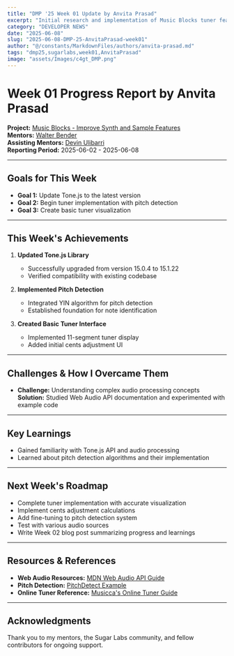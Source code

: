 ```yaml
---
title: "DMP '25 Week 01 Update by Anvita Prasad"
excerpt: "Initial research and implementation of Music Blocks tuner feature"
category: "DEVELOPER NEWS"
date: "2025-06-08"
slug: "2025-06-08-DMP-25-AnvitaPrasad-week01"
author: "@/constants/MarkdownFiles/authors/anvita-prasad.md"
tags: "dmp25,sugarlabs,week01,AnvitaPrasad"
image: "assets/Images/c4gt_DMP.png"
---
```


<!-- markdownlint-disable -->

# Week 01 Progress Report by Anvita Prasad

**Project:** [Music Blocks - Improve Synth and Sample Features](https://github.com/sugarlabs/musicblocks/issues/4539)  
**Mentors:** [Walter Bender](https://github.com/walterbender)  
**Assisting Mentors:** [Devin Ulibarri](https://github.com/pikurasa)  
**Reporting Period:** 2025-06-02 - 2025-06-08  

---

## Goals for This Week
- **Goal 1:** Update Tone.js to the latest version
- **Goal 2:** Begin tuner implementation with pitch detection
- **Goal 3:** Create basic tuner visualization

---

## This Week's Achievements
1. **Updated Tone.js Library**
   - Successfully upgraded from version 15.0.4 to 15.1.22
   - Verified compatibility with existing codebase

2. **Implemented Pitch Detection**
   - Integrated YIN algorithm for pitch detection
   - Established foundation for note identification

3. **Created Basic Tuner Interface**
   - Implemented 11-segment tuner display
   - Added initial cents adjustment UI

---

## Challenges & How I Overcame Them

- **Challenge:** Understanding complex audio processing concepts
  **Solution:** Studied Web Audio API documentation and experimented with example code

---

## Key Learnings
- Gained familiarity with Tone.js API and audio processing
- Learned about pitch detection algorithms and their implementation

---

## Next Week's Roadmap
- Complete tuner implementation with accurate visualization
- Implement cents adjustment calculations
- Add fine-tuning to pitch detection system
- Test with various audio sources
- Write Week 02 blog post summarizing progress and learnings

---

## Resources & References
- **Web Audio Resources:** [MDN Web Audio API Guide](https://developer.mozilla.org/en-US/docs/Web/API/Web_Audio_API)
- **Pitch Detection:** [PitchDetect Example](https://github.com/cwilso/pitchdetect)
- **Online Tuner Reference:** [Musicca's Online Tuner Guide](https://www.musicca.com/tuner)

---

## Acknowledgments
Thank you to my mentors, the Sugar Labs community, and fellow contributors for ongoing support.
